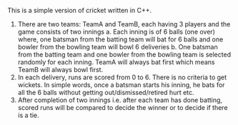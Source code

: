 This is a simple version of cricket written in C++.
1. There are two teams: TeamA and TeamB, each having 3 players and the game consists of two innings
  a. Each inning is of 6 balls (one over) where, one batsman from the batting team will bat for 6 balls and one bowler from the bowling team will bowl 6 deliveries
  b. One batsman from the batting team and one bowler from the bowling team is selected randomly for each inning. TeamA will always bat first which means TeamB will always bowl first.
2. In each delivery, runs are scored from 0 to 6. There is no criteria to get wickets. In simple words, once a batsman starts his inning, he bats for all the 6 balls without getting out/dismissed/retired hurt etc.
3. After completion of two innings i.e. after each team has done batting, scored runs will be compared to decide the winner or to decide if there is a tie.
